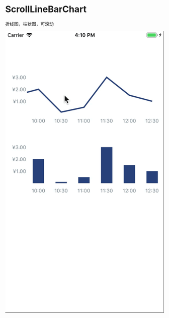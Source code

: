 # ScrollLineBarChart
折线图，柱状图，可滚动

![image](https://github.com/August30/ScrollLineBarChart/blob/master/WeChatSight9.gif)
